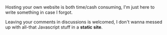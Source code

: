 Hosting your own website is both time/cash consuming, I'm just here to write something in case I forgot.

Leaving your comments in discussions is welcomed, I don't wanna messed up with all-that Javascript stuff in a **static site**.
